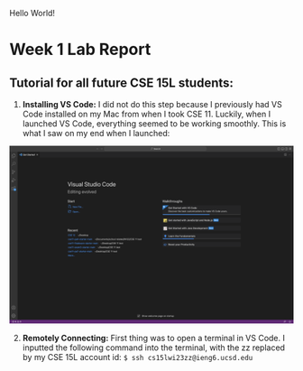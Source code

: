 Hello World!

# Week 1 Lab Report
## Tutorial for all future CSE 15L students:

1. **Installing VS Code:** I did not do this step because I previously had VS Code installed on my Mac from when I took CSE 11. Luckily, when I launched VS Code, everything seemed to be working smoothly. 
This is what I saw on my end when I launched:

![Image](https://github.com/igerth/cse15l-lab-reports/blob/main/Screenshot%202023-01-12%20at%2012.20.56%20PM.png)

2. **Remotely Connecting:** First thing was to open a terminal in VS Code. I inputted the following command into the terminal, with the zz replaced by my CSE 15L account id:
`$ ssh cs15lwi23zz@ieng6.ucsd.edu`
